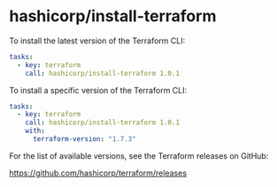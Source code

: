 # hashicorp/install-terraform

To install the latest version of the Terraform CLI:

```yaml
tasks:
  - key: terraform
    call: hashicorp/install-terraform 1.0.1
```

To install a specific version of the Terraform CLI:

```yaml
tasks:
  - key: terraform
    call: hashicorp/install-terraform 1.0.1
    with:
      terraform-version: "1.7.3"
```

For the list of available versions, see the Terraform releases on GitHub:

https://github.com/hashicorp/terraform/releases
